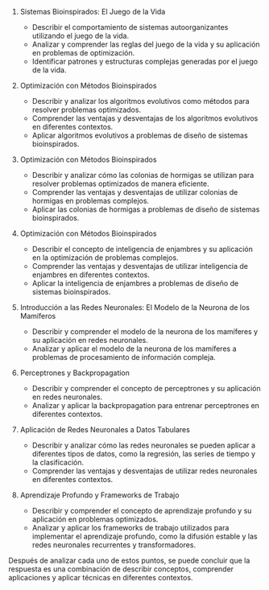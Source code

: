 1. Sistemas Bioinspirados: El Juego de la Vida 
    *   Describir el comportamiento de sistemas autoorganizantes utilizando el juego de la vida.
    *   Analizar y comprender las reglas del juego de la vida y su aplicación en problemas de optimización.
    *   Identificar patrones y estructuras complejas generadas por el juego de la vida.

2. Optimización con Métodos Bioinspirados 
    *   Describir y analizar los algoritmos evolutivos como métodos para resolver problemas optimizados.
    *   Comprender las ventajas y desventajas de los algoritmos evolutivos en diferentes contextos.
    *   Aplicar algoritmos evolutivos a problemas de diseño de sistemas bioinspirados.

3. Optimización con Métodos Bioinspirados 
    *   Describir y analizar cómo las colonias de hormigas se utilizan para resolver problemas optimizados de manera eficiente.
    *   Comprender las ventajas y desventajas de utilizar colonias de hormigas en problemas complejos.
    *   Aplicar las colonias de hormigas a problemas de diseño de sistemas bioinspirados.

4. Optimización con Métodos Bioinspirados 
    *   Describir el concepto de inteligencia de enjambres y su aplicación en la optimización de problemas complejos.
    *   Comprender las ventajas y desventajas de utilizar inteligencia de enjambres en diferentes contextos.
    *   Aplicar la inteligencia de enjambres a problemas de diseño de sistemas bioinspirados.

5. Introducción a las Redes Neuronales: El Modelo de la Neurona de los Mamíferos 
    *   Describir y comprender el modelo de la neurona de los mamíferes y su aplicación en redes neuronales.
    *   Analizar y aplicar el modelo de la neurona de los mamíferes a problemas de procesamiento de información compleja.

6. Perceptrones y Backpropagation 
    *   Describir y comprender el concepto de perceptrones y su aplicación en redes neuronales.
    *   Analizar y aplicar la backpropagation para entrenar perceptrones en diferentes contextos.

7. Aplicación de Redes Neuronales a Datos Tabulares 
    *   Describir y analizar cómo las redes neuronales se pueden aplicar a diferentes tipos de datos, como la regresión, las series de tiempo y la clasificación.
    *   Comprender las ventajas y desventajas de utilizar redes neuronales en diferentes contextos.

8. Aprendizaje Profundo y Frameworks de Trabajo 
    *   Describir y comprender el concepto de aprendizaje profundo y su aplicación en problemas optimizados.
    *   Analizar y aplicar los frameworks de trabajo utilizados para implementar el aprendizaje profundo, como la difusión estable y las redes neuronales recurrentes y transformadores.

Después de analizar cada uno de estos puntos, se puede concluir que la respuesta es una combinación de describir conceptos, comprender aplicaciones y aplicar técnicas en diferentes contextos.